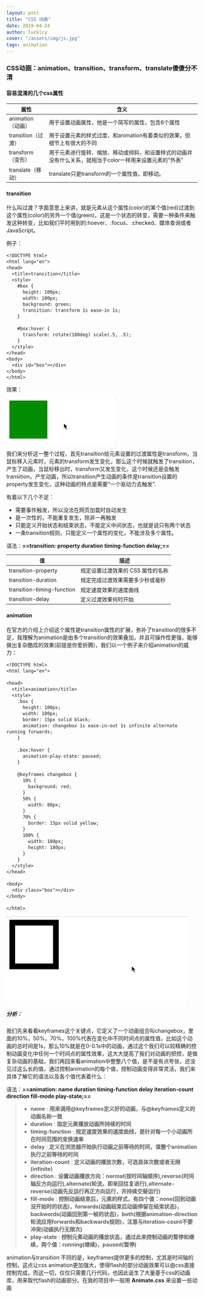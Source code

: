 ```yaml
---
layout: post
title: "CSS 动画"
date: 2019-04-24
author: lucklcy
cover: "/assets/img/js.jpg"
tags: animation
---
```


### CSS动画：animation、transition、transform、translate傻傻分不清
#### 容易混淆的几个css属性


| 属性               | 含义                                                                                                        |
| ------------------ | ----------------------------------------------------------------------------------------------------------- |
| animation（动画）  | 用于设置动画属性，他是一个简写的属性，包含6个属性                                                           |
| transition（过渡） | 用于设置元素的样式过度，和animation有着类似的效果，但细节上有很大的不同                                     |
| transform（变形）  | 用于元素进行旋转、缩放、移动或倾斜，和设置样式的动画并没有什么关系，就相当于color一样用来设置元素的“外表” |
| translate（移动）  | translate只是transform的一个属性值，即移动。                                                                |

#### transition
什么叫过渡？字面意思上来讲，就是元素从这个属性(color)的某个值(red)过渡到这个属性(color)的另外一个值(green)，这是一个状态的转变，需要一种条件来触发这种转变，比如我们平时用到的:hoever、:focus、:checked、媒体查询或者JavaScript。

例子：
```
<!DOCTYPE html>
<html lang="en">
<head>
  <title>transition</title>
  <style>
    #box {
      height: 100px;
      width: 100px;
      background: green;
      transition: transform 1s ease-in 1s;
    }

    #box:hover {
      transform: rotate(180deg) scale(.5, .5);
    }
  </style>
</head>
<body>
  <div id="box"></div>
</body>
</html>
```
效果：

![image](/assets/img/animation/transition.gif)

我们来分析这一整个过程，首先transition给元素设置的过渡属性是transform，当鼠标移入元素时，元素的transform发生变化，那么这个时候就触发了transition，产生了动画，当鼠标移出时，transform又发生变化，这个时候还是会触发transition，产生动画，所以transition产生动画的条件是transition设置的property发生变化，这种动画的特点是需要“一个驱动力去触发”.

有着以下几个不足：
- 需要事件触发，所以没法在网页加载时自动发生
- 是一次性的，不能重复发生，除非一再触发
- 只能定义开始状态和结束状态，不能定义中间状态，也就是说只有两个状态
- 一条transition规则，只能定义一个属性的变化，不能涉及多个属性。

语法：**==transition: property duration timing-function delay;==**

| 值                         | 描述                              |
| -------------------------- | --------------------------------- |
| transition-property        | 规定设置过渡效果的 CSS 属性的名称 |
| transition-duration        | 规定完成过渡效果需要多少秒或毫秒  |
| transition-timing-function | 规定速度效果的速度曲线            |
| transition-delay           | 定义过渡效果何时开始              |

#### animation

在官方的介绍上介绍这个属性是transition属性的扩展，弥补了transition的很多不足，我理解为animation是由多个transition的效果叠加，并且可操作性更强，能够做出复杂酷炫的效果(前提是你爱折腾)，我们以一个例子来介绍animation的威力：
```
<!DOCTYPE html>
<html lang="en">

<head>
  <title>animation</title>
  <style>
    .box {
      height: 100px;
      width: 100px;
      border: 15px solid black;
      animation: changebox 1s ease-in-out 1s infinite alternate running forwards;
    }

    .box:hover {
      animation-play-state: paused;
    }

    @keyframes changebox {
      10% {
        background: red;
      }
      50% {
        width: 80px;
      }
      70% {
        border: 15px solid yellow;
      }
      100% {
        width: 180px;
        height: 180px;
      }
    }
  </style>
</head>

<body>
  <div class="box"></div>
</body>

</html>
```
![image](/assets/img/animation/animation.gif)

##### 分析：
我们先来看看keyframes这个关键点，它定义了一个动画组合叫changebox，里面的10%，50%，70%，100%代表在变化中不同时间点的属性值，比如这个动画的总时间是1s，那么10%就是在0-0.1s中的动画，通过这个我们可以较精确的控制动画变化中任何一个时间点的属性效果，这大大提高了我们对动画的把控，是做复杂动画的基础，我们再回来看animation中整整八个值，是不是有点夸张，还没见过这么长的值，通过控制animation的每个值，控制动画变得非常灵活，我们来具体了解它的语法以及各个值代表着什么：

语法：**==animation: name  duration  timing-function  delay  iteration-count  direction  fill-mode  play-state;==**

> - **name** : **用来调用@keyframes定义好的动画，与@keyframes定义的动画名称一致**
> - **duration** : **指定元素播放动画所持续的时间**
> - **timing-function** : **规定速度效果的速度曲线，是针对每一个小动画所在时间范围的变换速率**
> - **delay** : **定义在浏览器开始执行动画之前等待的时间，值整个animation执行之前等待的时间**
> - **iteration-count** : **定义动画的播放次数，可选具体次数或者无限(infinite)**
> - **direction** : **设置动画播放方向：normal(按时间轴顺序),reverse(时间轴反方向运行),alternate(轮流，即来回往复进行),alternate-reverse(动画先反运行再正方向运行，并持续交替运行)**
> - **fill-mode** : **控制动画结束后，元素的样式，有四个值：none(回到动画没开始时的状态)，forwards(动画结束后动画停留在结束状态)，backwords(动画回到第一帧的状态)，both(根据animation-direction轮流应用forwards和backwards规则)，注意与iteration-count不要冲突(动画执行无限次)**
> - **play-state** : **控制元素动画的播放状态，通过此来控制动画的暂停和继续，两个值：running(继续)，paused(暂停)**

animation与transition 不同的是，keyframes提供更多的控制，尤其是时间轴的控制，这点让css animation更加强大，使得flash的部分动画效果可以由css直接控制完成，而这一切，仅仅只需要几行代码，也因此诞生了大量基于css的动画库，用来取代flash的动画部分。在我的项目中一般用 **Animate.css** 来设置一些动画

